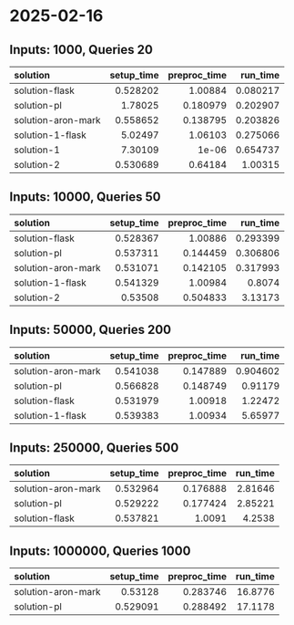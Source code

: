 # 2025-02-16

## Inputs: 1000, Queries 20

| solution           |   setup_time |   preproc_time |   run_time |
|:-------------------|-------------:|---------------:|-----------:|
| solution-flask     |     0.528202 |       1.00884  |   0.080217 |
| solution-pl        |     1.78025  |       0.180979 |   0.202907 |
| solution-aron-mark |     0.558652 |       0.138795 |   0.203826 |
| solution-1-flask   |     5.02497  |       1.06103  |   0.275066 |
| solution-1         |     7.30109  |       1e-06    |   0.654737 |
| solution-2         |     0.530689 |       0.64184  |   1.00315  |

## Inputs: 10000, Queries 50

| solution           |   setup_time |   preproc_time |   run_time |
|:-------------------|-------------:|---------------:|-----------:|
| solution-flask     |     0.528367 |       1.00886  |   0.293399 |
| solution-pl        |     0.537311 |       0.144459 |   0.306806 |
| solution-aron-mark |     0.531071 |       0.142105 |   0.317993 |
| solution-1-flask   |     0.541329 |       1.00984  |   0.8074   |
| solution-2         |     0.53508  |       0.504833 |   3.13173  |

## Inputs: 50000, Queries 200

| solution           |   setup_time |   preproc_time |   run_time |
|:-------------------|-------------:|---------------:|-----------:|
| solution-aron-mark |     0.541038 |       0.147889 |   0.904602 |
| solution-pl        |     0.566828 |       0.148749 |   0.91179  |
| solution-flask     |     0.531979 |       1.00918  |   1.22472  |
| solution-1-flask   |     0.539383 |       1.00934  |   5.65977  |

## Inputs: 250000, Queries 500

| solution           |   setup_time |   preproc_time |   run_time |
|:-------------------|-------------:|---------------:|-----------:|
| solution-aron-mark |     0.532964 |       0.176888 |    2.81646 |
| solution-pl        |     0.529222 |       0.177424 |    2.85221 |
| solution-flask     |     0.537821 |       1.0091   |    4.2538  |

## Inputs: 1000000, Queries 1000

| solution           |   setup_time |   preproc_time |   run_time |
|:-------------------|-------------:|---------------:|-----------:|
| solution-aron-mark |     0.53128  |       0.283746 |    16.8776 |
| solution-pl        |     0.529091 |       0.288492 |    17.1178 |